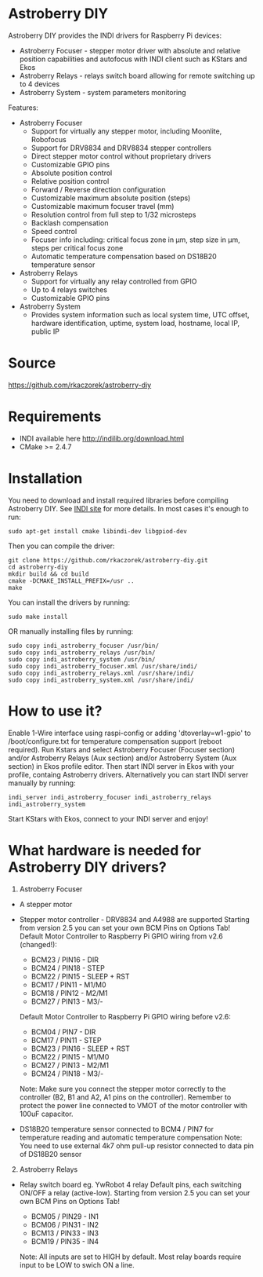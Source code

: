 # Astroberry DIY
Astroberry DIY provides the INDI drivers for Raspberry Pi devices:
* Astroberry Focuser - stepper motor driver with absolute and relative position capabilities and autofocus with INDI client such as KStars and Ekos
* Astroberry Relays - relays switch board allowing for remote switching up to 4 devices
* Astroberry System - system parameters monitoring

Features:
* Astroberry Focuser
  - Support for virtually any stepper motor, including Moonlite, Robofocus
  - Support for DRV8834 and DRV8834 stepper controllers
  - Direct stepper motor control without proprietary drivers
  - Customizable GPIO pins
  - Absolute position control
  - Relative position control
  - Forward / Reverse direction configuration
  - Customizable maximum absolute position (steps)
  - Customizable maximum focuser travel (mm)
  - Resolution control from full step to 1/32 microsteps
  - Backlash compensation
  - Speed control
  - Focuser info including: critical focus zone in μm, step size in μm, steps per critical focus zone
  - Automatic temperature compensation based on DS18B20 temperature sensor
* Astroberry Relays
  - Support for virtually any relay controlled from GPIO
  - Up to 4 relays switches
  - Customizable GPIO pins
* Astroberry System
  - Provides system information such as local system time, UTC offset, hardware identification, uptime, system load, hostname, local IP, public IP

# Source
https://github.com/rkaczorek/astroberry-diy

# Requirements
* INDI available here http://indilib.org/download.html
* CMake >= 2.4.7

# Installation
You need to download and install required libraries before compiling Astroberry DIY. See [INDI site](http://indilib.org/download.html) for more details.
In most cases it's enough to run:
```
sudo apt-get install cmake libindi-dev libgpiod-dev
```
Then you can compile the driver:
```
git clone https://github.com/rkaczorek/astroberry-diy.git
cd astroberry-diy
mkdir build && cd build
cmake -DCMAKE_INSTALL_PREFIX=/usr ..
make
```
You can install the drivers by running:
```
sudo make install
```
OR manually installing files by running:
```
sudo copy indi_astroberry_focuser /usr/bin/
sudo copy indi_astroberry_relays /usr/bin/
sudo copy indi_astroberry_system /usr/bin/
sudo copy indi_astroberry_focuser.xml /usr/share/indi/
sudo copy indi_astroberry_relays.xml /usr/share/indi/
sudo copy indi_astroberry_system.xml /usr/share/indi/

```

# How to use it?
Enable 1-Wire interface using raspi-config or adding 'dtoverlay=w1-gpio' to /boot/configure.txt for temperature compensation support (reboot required).
Run Kstars and select Astroberry Focuser (Focuser section) and/or Astroberry Relays (Aux section) and/or Astroberry System (Aux section) in Ekos profile editor.
Then start INDI server in Ekos with your profile, containg Astroberry drivers. Alternatively you can start INDI server manually by running:
```
indi_server indi_astroberry_focuser indi_astroberry_relays indi_astroberry_system
```
Start KStars with Ekos, connect to your INDI server and enjoy!

# What hardware is needed for Astroberry DIY drivers?

1. Astroberry Focuser
* A stepper motor
* Stepper motor controller - DRV8834 and A4988 are supported
  Starting from version 2.5 you can set your own BCM Pins on Options Tab!
  Default Motor Controller to Raspberry Pi GPIO wiring from v2.6 (changed!):
   - BCM23 / PIN16 - DIR
   - BCM24 / PIN18 - STEP
   - BCM22 / PIN15 - SLEEP + RST
   - BCM17 / PIN11 - M1/M0
   - BCM18 / PIN12 - M2/M1
   - BCM27 / PIN13 - M3/-

  Default Motor Controller to Raspberry Pi GPIO wiring before v2.6:
   - BCM04 / PIN7 - DIR
   - BCM17 / PIN11 - STEP
   - BCM23 / PIN16 - SLEEP + RST
   - BCM22 / PIN15 - M1/M0
   - BCM27 / PIN13 - M2/M1
   - BCM24 / PIN18 - M3/-

   Note: Make sure you connect the stepper motor correctly to the controller (B2, B1 and A2, A1 pins on the controller).
         Remember to protect the power line connected to VMOT of the motor controller with 100uF capacitor.
* DS18B20 temperature sensor connected to BCM4 / PIN7 for temperature reading and automatic temperature compensation
   Note: You need to use external 4k7 ohm pull-up resistor connected to data pin of DS18B20 sensor

2. Astroberry Relays
* Relay switch board eg. YwRobot 4 relay
  Default pins, each switching ON/OFF a relay (active-low). Starting from version 2.5 you can set your own BCM Pins on Options Tab!
   - BCM05 / PIN29 - IN1
   - BCM06 / PIN31 - IN2
   - BCM13 / PIN33 - IN3
   - BCM19 / PIN35 - IN4

   Note: All inputs are set to HIGH by default. Most relay boards require input to be LOW to swich ON a line.
